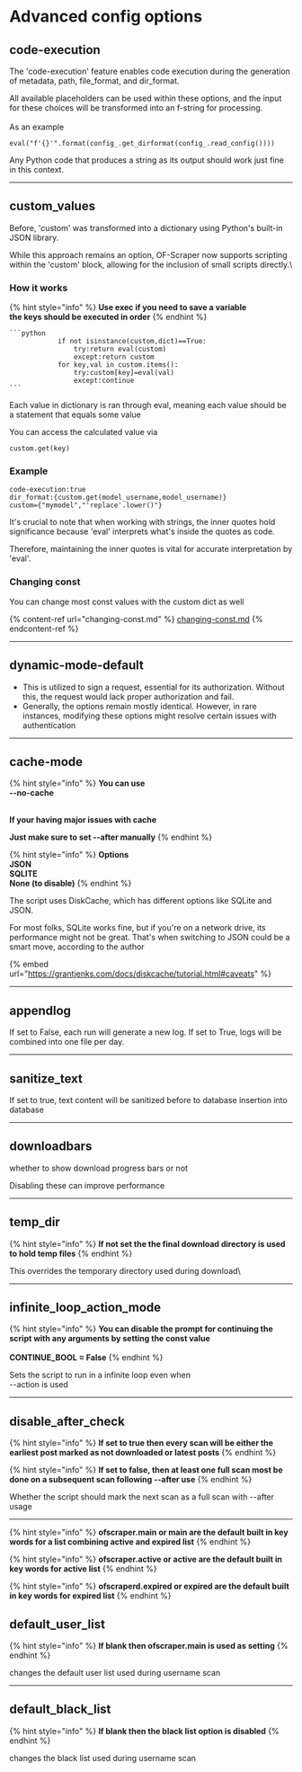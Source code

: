 # Advanced config options

## code-execution

The 'code-execution' feature enables code execution during the generation of metadata, path, file\_format, and dir\_format.&#x20;

All available placeholders can be used within these options, and the input for these choices will be transformed into an f-string for processing.\
\
As an example

```
eval("f'{}'".format(config_.get_dirformat(config_.read_config())))
```

Any Python code that produces a string as its output should work just fine in this context.



***

## custom\_values

Before, 'custom' was transformed into a dictionary using Python's built-in JSON library.&#x20;

While this approach remains an option, OF-Scraper now supports scripting within the 'custom' block, allowing for the inclusion of small scripts directly.\


### How it works

{% hint style="info" %}
**Use exec if you need to save a variable**\
**the keys should be executed in order**
{% endhint %}

````
```python
            if not isinstance(custom,dict)==True:
                try:return eval(custom)
                except:return custom
            for key,val in custom.items():
                try:custom[key]=eval(val)
                except:continue
```
````

Each value in dictionary is ran through eval, meaning each value should be a statement that equals some value

You can access the calculated value via

```
custom.get(key)
```

### Example

```
code-execution:true
dir_format:{custom.get(model_username,model_username)}
custom={"mymodel","'replace'.lower()"}
```

It's crucial to note that when working with strings, the inner quotes hold significance because 'eval' interprets what's inside the quotes as code.&#x20;

Therefore, maintaining the inner quotes is vital for accurate interpretation by 'eval'.

### Changing const

You can change most const  values with the custom dict as well

{% content-ref url="changing-const.md" %}
[changing-const.md](changing-const.md)
{% endcontent-ref %}



***

## dynamic-mode-default

* This is utilized to sign a request, essential for its authorization. Without this, the request would lack proper authorization and fail.
* Generally, the options remain mostly identical. However, in rare instances, modifying these options might resolve certain issues with authentication



***

## cache-mode

{% hint style="info" %}
**You can use** \
**--no-cache**&#x20;

\
**If your having major issues with cache**

**Just make sure to set --after manually**
{% endhint %}

{% hint style="info" %}
**Options**\
**JSON**\
**SQLITE**\
**None (to disable)**
{% endhint %}

The script uses DiskCache, which has different options like SQLite and JSON.&#x20;

For most folks, SQLite works fine, but if you're on a network drive, its performance might not be great. That's when switching to JSON could be a smart move, according to the author

{% embed url="https://grantjenks.com/docs/diskcache/tutorial.html#caveats" %}

***

## appendlog

If set to False, each run will generate a new log. If set to True, logs will be combined into one file per day.



***

## sanitize\_text

If set to true,  text content will be sanitized before to database insertion into database



***

## downloadbars

whether to show download progress bars or not

Disabling these can improve performance



***

## temp\_dir

{% hint style="info" %}
**If not set the the final download directory is used to hold temp files**
{% endhint %}

This overrides the temporary directory used during download\


***

## infinite\_loop\_action\_mode

{% hint style="info" %}
**You can disable the prompt for continuing the script with any arguments by setting the const value**\
\
**CONTINUE\_BOOL = False**
{% endhint %}

Sets the script to run in a infinite loop even when \
\--action is used

***

## disable\_after\_check

{% hint style="info" %}
**If set to true then every scan will be either the earliest post marked as not downloaded or latest posts**
{% endhint %}

{% hint style="info" %}
**If set to false, then at least one full scan most be done on a subsequent scan following --after use**
{% endhint %}

Whether the script should mark the next scan as a full scan with --after usage



***

{% hint style="info" %}
**ofscraper.main or main are the default built in key words for a list combining active and expired list**
{% endhint %}

{% hint style="info" %}
**ofscraper.active or active are  the default built in key words for active list**
{% endhint %}

{% hint style="info" %}
**ofscraperd.expired or expired are the default built in key words for expired list**
{% endhint %}

## default\_user\_list

{% hint style="info" %}
**If blank then ofscraper.main is used as setting**
{% endhint %}

changes the default user list used during username scan

***

## default\_black\_list

{% hint style="info" %}
**If  blank then the black list option is disabled**
{% endhint %}

changes the black list used during username scan
